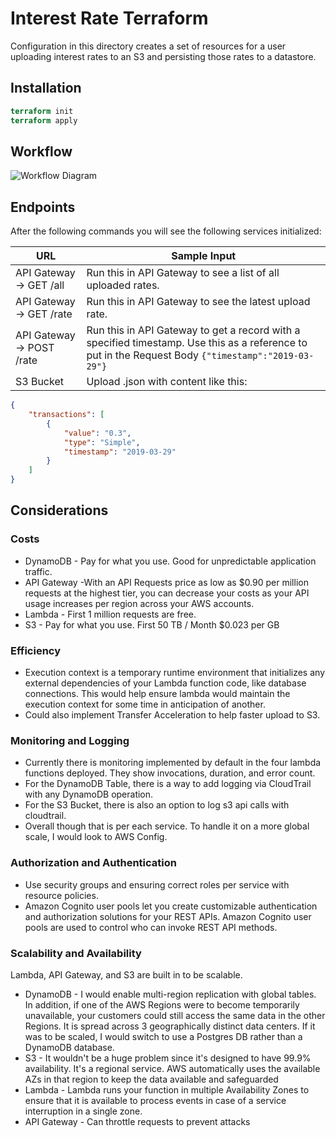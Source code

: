 # Interest Rate Terraform
Configuration in this directory creates a set of resources for a user uploading interest rates to an S3 and persisting those rates to a datastore.

## Installation

```terraform
terraform init
terraform apply
```

## Workflow
![Workflow Diagram](https://user-images.githubusercontent.com/6472383/112086693-ae265f80-8b5a-11eb-8d4d-84b3a40e1b56.jpg)


## Endpoints
After the following commands you will see the following services initialized: 

| URL | Sample Input | 
| --- | ------------ | 
| API Gateway -> GET /all  | Run this in API Gateway to see a list of all uploaded rates. | 
| API Gateway -> GET /rate | Run this in API Gateway to see the latest upload rate. | 
| API Gateway -> POST /rate | Run this in API Gateway to get a record with a specified timestamp. Use this as a reference to put in the Request Body `{"timestamp":"2019-03-29"}` |
| S3 Bucket | Upload .json with content like this: 
```json
{
    "transactions": [
        {
            "value": "0.3",
            "type": "Simple",
            "timestamp": "2019-03-29"
        }
    ]
}
```

## Considerations
### Costs
- DynamoDB - Pay for what you use. Good for unpredictable application traffic.
- API Gateway  -With an API Requests price as low as $0.90 per million requests at the highest tier, you can decrease your costs as your API usage increases per region across your AWS accounts.
- Lambda - First 1 million requests are free.
- S3 - Pay for what you use. First 50 TB / Month	$0.023 per GB

### Efficiency
- Execution context is a temporary runtime environment that initializes any external dependencies of your Lambda function code, like database connections. This would help ensure lambda would maintain the execution context for some time in anticipation of another.
- Could also implement Transfer Acceleration to help faster upload to S3.

### Monitoring and Logging
- Currently there is monitoring implemented by default in the four lambda functions deployed. They show invocations, duration, and error count.
- For the DynamoDB Table, there is a way to add logging via CloudTrail with any DynamoDB operation.
- For the S3 Bucket, there is also an option to log s3 api calls with cloudtrail.
- Overall though that is per each service. To handle it on a more global scale, I would look to AWS Config.

### Authorization and Authentication
- Use security groups and ensuring correct roles per service with resource policies.
- Amazon Cognito user pools let you create customizable authentication and authorization solutions for your REST APIs. Amazon Cognito user pools are used to control who can invoke REST API methods. 

### Scalability and Availability
Lambda, API Gateway, and S3 are built in to be scalable.

- DynamoDB - I would enable multi-region replication with global tables. In addition, if one of the AWS Regions were to become temporarily unavailable, your customers could still access the same  data in the other Regions. It is spread across 3 geographically distinct data centers. If it was to be scaled, I would switch to use a Postgres DB rather than a DynamoDB database. 
- S3 - It wouldn't be a huge problem since it's designed to have 99.9% availability. It's a regional service. AWS automatically uses the available AZs in that region to keep the data available and safeguarded
- Lambda - Lambda runs your function in multiple Availability Zones to ensure that it is available to process events in case of a service interruption in a single zone.
- API Gateway - Can throttle requests to prevent attacks

